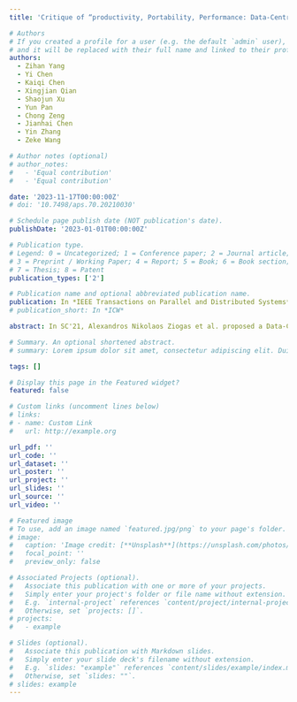```yaml
---
title: 'Critique of “productivity, Portability, Performance: Data-Centric Python” by SCC Team From Zhejiang University'

# Authors
# If you created a profile for a user (e.g. the default `admin` user), write the username (folder name) here
# and it will be replaced with their full name and linked to their profile.
authors:
  - Zihan Yang
  - Yi Chen
  - Kaiqi Chen
  - Xingjian Qian
  - Shaojun Xu
  - Yun Pan
  - Chong Zeng
  - Jianhai Chen
  - Yin Zhang
  - Zeke Wang

# Author notes (optional)
# author_notes:
#   - 'Equal contribution'
#   - 'Equal contribution'

date: '2023-11-17T00:00:00Z'
# doi: '10.7498/aps.70.20210030'

# Schedule page publish date (NOT publication's date).
publishDate: '2023-01-01T00:00:00Z'

# Publication type.
# Legend: 0 = Uncategorized; 1 = Conference paper; 2 = Journal article;
# 3 = Preprint / Working Paper; 4 = Report; 5 = Book; 6 = Book section;
# 7 = Thesis; 8 = Patent
publication_types: ['2']

# Publication name and optional abbreviated publication name.
publication: In *IEEE Transactions on Parallel and Distributed Systems*
# publication_short: In *ICW*

abstract: In SC'21, Alexandros Nikolaos Ziogas et al. proposed a Data-Centric Python workflow in their DaCe paper. DaCe provides high productivity, performance, and portability with language extensions and automatic optimizations. We reproduce the performance evaluation results from the paper on both CPU and GPU on the Azure CycleCloud cluster. We also reproduce the scaling results with up to 32 nodes and 64 processes. Our results show that the proposed workflow in that paper has outstanding performance and scalability in the provided cluster, in accordance with the SC paper.

# Summary. An optional shortened abstract.
# summary: Lorem ipsum dolor sit amet, consectetur adipiscing elit. Duis posuere tellus ac convallis placerat. Proin tincidunt magna sed ex sollicitudin condimentum.

tags: []

# Display this page in the Featured widget?
featured: false

# Custom links (uncomment lines below)
# links:
# - name: Custom Link
#   url: http://example.org

url_pdf: ''
url_code: ''
url_dataset: ''
url_poster: ''
url_project: ''
url_slides: ''
url_source: ''
url_video: ''

# Featured image
# To use, add an image named `featured.jpg/png` to your page's folder.
# image:
#   caption: 'Image credit: [**Unsplash**](https://unsplash.com/photos/pLCdAaMFLTE)'
#   focal_point: ''
#   preview_only: false

# Associated Projects (optional).
#   Associate this publication with one or more of your projects.
#   Simply enter your project's folder or file name without extension.
#   E.g. `internal-project` references `content/project/internal-project/index.md`.
#   Otherwise, set `projects: []`.
# projects:
#   - example

# Slides (optional).
#   Associate this publication with Markdown slides.
#   Simply enter your slide deck's filename without extension.
#   E.g. `slides: "example"` references `content/slides/example/index.md`.
#   Otherwise, set `slides: ""`.
# slides: example
---
```

